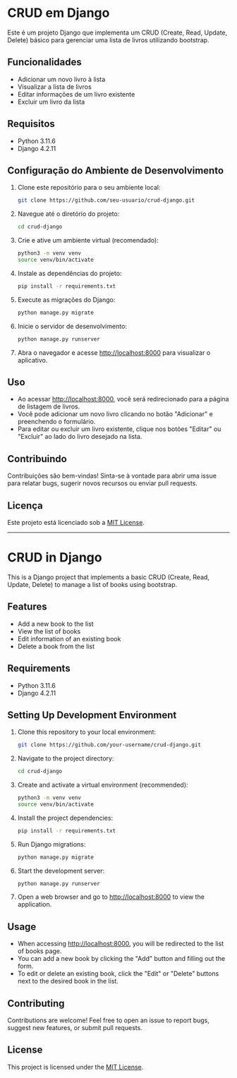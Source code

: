 # CRUD em Django

Este é um projeto Django que implementa um CRUD (Create, Read, Update, Delete) básico para gerenciar uma lista de livros utilizando bootstrap.

## Funcionalidades

- Adicionar um novo livro à lista
- Visualizar a lista de livros
- Editar informações de um livro existente
- Excluir um livro da lista

## Requisitos

- Python 3.11.6
- Django 4.2.11

## Configuração do Ambiente de Desenvolvimento

1. Clone este repositório para o seu ambiente local:

    ```bash
    git clone https://github.com/seu-usuario/crud-django.git
    ```

2. Navegue até o diretório do projeto:

    ```bash
    cd crud-django
    ```

3. Crie e ative um ambiente virtual (recomendado):

    ```bash
    python3 -m venv venv
    source venv/bin/activate
    ```

4. Instale as dependências do projeto:

    ```bash
    pip install -r requirements.txt
    ```

5. Execute as migrações do Django:

    ```bash
    python manage.py migrate
    ```

6. Inicie o servidor de desenvolvimento:

    ```bash
    python manage.py runserver
    ```

7. Abra o navegador e acesse [http://localhost:8000](http://localhost:8000) para visualizar o aplicativo.

## Uso

- Ao acessar [http://localhost:8000](http://localhost:8000), você será redirecionado para a página de listagem de livros.
- Você pode adicionar um novo livro clicando no botão "Adicionar" e preenchendo o formulário.
- Para editar ou excluir um livro existente, clique nos botões "Editar" ou "Excluir" ao lado do livro desejado na lista.

## Contribuindo

Contribuições são bem-vindas! Sinta-se à vontade para abrir uma issue para relatar bugs, sugerir novos recursos ou enviar pull requests.

## Licença

Este projeto está licenciado sob a [MIT License](LICENSE).

----------------------------------------------------------------------------------------

# CRUD in Django

This is a Django project that implements a basic CRUD (Create, Read, Update, Delete) to manage a list of books using bootstrap.

## Features

- Add a new book to the list
- View the list of books
- Edit information of an existing book
- Delete a book from the list

## Requirements

- Python 3.11.6
- Django 4.2.11

## Setting Up Development Environment

1. Clone this repository to your local environment:

    ```bash
    git clone https://github.com/your-username/crud-django.git
    ```

2. Navigate to the project directory:

    ```bash
    cd crud-django
    ```

3. Create and activate a virtual environment (recommended):

    ```bash
    python3 -m venv venv
    source venv/bin/activate
    ```

4. Install the project dependencies:

    ```bash
    pip install -r requirements.txt
    ```

5. Run Django migrations:

    ```bash
    python manage.py migrate
    ```

6. Start the development server:

    ```bash
    python manage.py runserver
    ```

7. Open a web browser and go to [http://localhost:8000](http://localhost:8000) to view the application.

## Usage

- When accessing [http://localhost:8000](http://localhost:8000), you will be redirected to the list of books page.
- You can add a new book by clicking the "Add" button and filling out the form.
- To edit or delete an existing book, click the "Edit" or "Delete" buttons next to the desired book in the list.

## Contributing

Contributions are welcome! Feel free to open an issue to report bugs, suggest new features, or submit pull requests.

## License

This project is licensed under the [MIT License](LICENSE).
